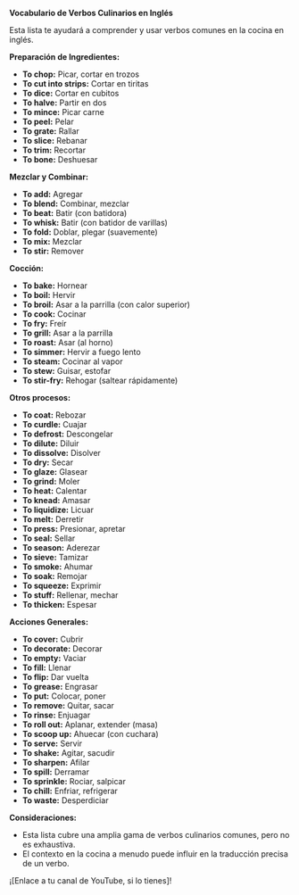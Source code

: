 

**Vocabulario de Verbos Culinarios en Inglés**

Esta lista te ayudará a comprender y usar verbos comunes en la cocina en inglés.

**Preparación de Ingredientes:**

*   **To chop:** Picar, cortar en trozos
*   **To cut into strips:** Cortar en tiritas
*   **To dice:** Cortar en cubitos
*   **To halve:** Partir en dos
*   **To mince:** Picar carne
*   **To peel:** Pelar
*   **To grate:** Rallar
*   **To slice:** Rebanar
*   **To trim:** Recortar
*   **To bone:** Deshuesar

**Mezclar y Combinar:**

*   **To add:** Agregar
*   **To blend:** Combinar, mezclar
*   **To beat:** Batir (con batidora)
*   **To whisk:** Batir (con batidor de varillas)
*   **To fold:** Doblar, plegar (suavemente)
*   **To mix:** Mezclar
*   **To stir:** Remover

**Cocción:**

*   **To bake:** Hornear
*   **To boil:** Hervir
*   **To broil:** Asar a la parrilla (con calor superior)
*   **To cook:** Cocinar
*   **To fry:** Freír
*   **To grill:** Asar a la parrilla
*   **To roast:** Asar (al horno)
*   **To simmer:** Hervir a fuego lento
*   **To steam:** Cocinar al vapor
*   **To stew:** Guisar, estofar
*   **To stir-fry:** Rehogar (saltear rápidamente)

**Otros procesos:**

*   **To coat:** Rebozar
*   **To curdle:** Cuajar
*   **To defrost:** Descongelar
*   **To dilute:** Diluir
*   **To dissolve:** Disolver
*   **To dry:** Secar
*   **To glaze:** Glasear
*   **To grind:** Moler
*   **To heat:** Calentar
*   **To knead:** Amasar
*   **To liquidize:** Licuar
*   **To melt:** Derretir
*   **To press:** Presionar, apretar
*   **To seal:** Sellar
*   **To season:** Aderezar
*   **To sieve:** Tamizar
*   **To smoke:** Ahumar
*   **To soak:** Remojar
*   **To squeeze:** Exprimir
*   **To stuff:** Rellenar, mechar
*   **To thicken:** Espesar

**Acciones Generales:**

*   **To cover:** Cubrir
*   **To decorate:** Decorar
*   **To empty:** Vaciar
*   **To fill:** Llenar
*   **To flip:** Dar vuelta
*   **To grease:** Engrasar
*   **To put:** Colocar, poner
*   **To remove:** Quitar, sacar
*   **To rinse:** Enjuagar
*   **To roll out:** Aplanar, extender (masa)
*   **To scoop up:** Ahuecar (con cuchara)
*   **To serve:** Servir
*   **To shake:** Agitar, sacudir
*   **To sharpen:** Afilar
*   **To spill:** Derramar
*   **To sprinkle:** Rociar, salpicar
*   **To chill:** Enfriar, refrigerar
*   **To waste:** Desperdiciar

**Consideraciones:**

*  Esta lista cubre una amplia gama de verbos culinarios comunes, pero no es exhaustiva.
*  El contexto en la cocina a menudo puede influir en la traducción precisa de un verbo.

¡[Enlace a tu canal de YouTube, si lo tienes]!
